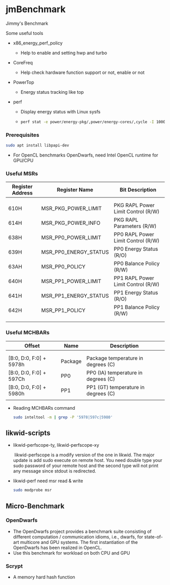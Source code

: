 

# jmBenchmark

Jimmy's Benchmark

Some useful tools

- x86_energy_perf_policy

  - Help to enable and setting hwp and turbo

- CoreFreq

  - Help check hardware function support or not, enable or not

- PowerTop

  - Energy status tracking like top

- perf

  - Display energy status with Linux sysfs
  - ```bash
    perf stat -e power/energy-pkg/,power/energy-cores/,cycle -I 1000 sleep 1000
    ```

### Prerequisites

```bash
sudo apt install libpapi-dev
```

- For OpenCL benchmarks OpenDwarfs, need Intel OpenCL runtime for GPU/CPU

  

### Useful MSRs

| Register Address | Register Name         | Bit Description                    |
| ---------------- | --------------------- | ---------------------------------- |
|                  |                       |                                    |
|                  |                       |                                    |
| 610H             | MSR_PKG_POWER_LIMIT   | PKG RAPL Power Limit Control (R/W) |
| 614H             | MSR_PKG_POWER_INFO    | PKG RAPL Parameters (R/W)          |
| 638H             | MSR_PP0_POWER_LIMIT   | PP0 RAPL Power Limit Control (R/W) |
| 639H             | MSR_PP0_ENERGY_STATUS | PP0 Energy Status (R/O)            |
| 63AH             | MSR_PP0_POLICY        | PP0 Balance Policy (R/W)           |
| 640H             | MSR_PP1_POWER_LIMIT   | PP1 RAPL Power Limit Control (R/W) |
| 641H             | MSR_PP1_ENERGY_STATUS | PP1 Energy Status (R/O)            |
| 642H             | MSR_PP1_POLICY        | PP1 Balance Policy (R/W)           |
|                  |                       |                                    |
|                  |                       |                                    |



### Useful MCHBARs

| Offset                  | Name    | Description                         |
| ----------------------- | ------- | ----------------------------------- |
|                         |         |                                     |
|                         |         |                                     |
| [B:0, D:0, F:0] + 5978h | Package | Package temperature in degrees (C)  |
| [B:0, D:0, F:0] + 597Ch | PP0     | PP0 (IA) temperature in degrees (C) |
| [B:0, D:0, F:0] + 5980h | PP1     | PP1 (GT) temperature in degrees (C) |
|                         |         |                                     |

- Reading MCHBARs command

  ```bash
  sudo inteltool -m | grep -P '5978|597c|5980'
  ```

  



## likwid-scripts

- likwid-perfscope-ty, likwid-perfscope-xy

  ​	likwid-perfscope is a modify version of the one in likwid. The major update is add sudo execute on remote host. You need double type your sudo password of your remote host and the second type will not print any message since stdout is redirected.

- likwid-perf need msr read & write

  ```bash
  sudo modprobe msr
  ```
  





## Micro-Benchmark

### OpenDwarfs

- The OpenDwarfs project provides a benchmark suite consisting of different computation / communication idioms, i.e., dwarfs, for state-of-art multicore and GPU systems. The first instantiation of the OpenDwarfs has been realized in OpenCL.
- Use this benchmark for workload on both CPU and GPU

### Scrypt

* A memory hard hash function


